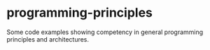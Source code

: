 # programming-principles
Some code examples showing competency in general programming principles and architectures.
